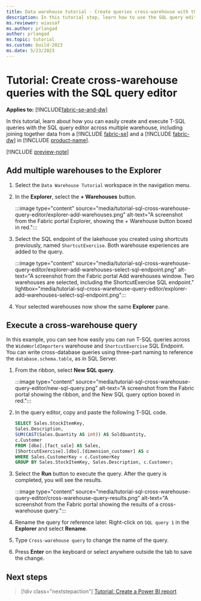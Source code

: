 ```yaml
---
title: Data warehouse tutorial - Create queries cross-warehouse with the SQL query editor
description: In this tutorial step, learn how to use the SQL query editor to write cross-warehouse queries.
ms.reviewer: wiassaf
ms.author: prlangad
author: prlangad
ms.topic: tutorial
ms.custom: build-2023
ms.date: 5/23/2023
---
```


# Tutorial: Create cross-warehouse queries with the SQL query editor

**Applies to:** [!INCLUDE[fabric-se-and-dw](includes/applies-to-version/fabric-se-and-dw.md)]

In this tutorial, learn about how you can easily create and execute T-SQL queries with the SQL query editor across multiple warehouse, including joining together data from a [!INCLUDE [fabric-se](includes/fabric-se.md)] and a [!INCLUDE [fabric-dw](includes/fabric-dw.md)] in [!INCLUDE [product-name](../includes/product-name.md)].

[!INCLUDE [preview-note](../includes/preview-note.md)]

## Add multiple warehouses to the Explorer

1. Select the `Data Warehouse Tutorial` workspace in the navigation menu.
1. In the **Explorer**, select the **+ Warehouses** button.

    :::image type="content" source="media/tutorial-sql-cross-warehouse-query-editor/explorer-add-warehouses.png" alt-text="A screenshot from the Fabric portal Explorer, showing the + Warehouse button boxed in red.":::

1. Select the SQL endpoint of the lakehouse you created using shortcuts previously, named `ShortcutExercise`. Both warehouse experiences are added to the query.

    :::image type="content" source="media/tutorial-sql-cross-warehouse-query-editor/explorer-add-warehouses-select-sql-endpoint.png" alt-text="A screenshot from the Fabric portal Add warehouses window. Two warehouses are selected, including the ShortcutExercise SQL endpoint." lightbox="media/tutorial-sql-cross-warehouse-query-editor/explorer-add-warehouses-select-sql-endpoint.png":::

1. Your selected warehouses now show the same **Explorer** pane.

## Execute a cross-warehouse query

In this example, you can see how easily you can run T-SQL queries across the `WideWorldImporters` warehouse and `ShortcutExercise` SQL Endpoint. You can write cross-database queries using three-part naming to reference the `database.schema.table`, as in SQL Server.

1. From the ribbon, select **New SQL query**.

    :::image type="content" source="media/tutorial-sql-cross-warehouse-query-editor/new-sql-query.png" alt-text="A screenshot from the Fabric portal showing the ribbon, and the New SQL query option boxed in red.":::

1. In the query editor, copy and paste the following T-SQL code.

    ```sql
    SELECT Sales.StockItemKey, 
    Sales.Description, 
    SUM(CAST(Sales.Quantity AS int)) AS SoldQuantity, 
    c.Customer
    FROM [dbo].[fact_sale] AS Sales,
    [ShortcutExercise].[dbo].[dimension_customer] AS c
    WHERE Sales.CustomerKey = c.CustomerKey
    GROUP BY Sales.StockItemKey, Sales.Description, c.Customer;
    ```

1. Select the **Run** button to execute the query. After the query is completed, you will see the results.

    :::image type="content" source="media/tutorial-sql-cross-warehouse-query-editor/cross-warehouse-query-results.png" alt-text="A screenshot from the Fabric portal showing the results of a cross-warehouse query.":::

1. Rename the query for reference later. Right-click on `SQL query 1` in the **Explorer** and select **Rename**.
1. Type `Cross-warehouse query` to change the name of the query.
1. Press **Enter** on the keyboard or select anywhere outside the tab to save the change.

## Next steps

> [!div class="nextstepaction"]
> [Tutorial: Create a Power BI report](tutorial-power-bi-report.md)
